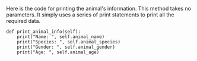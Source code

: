 <!--title={Printing the animal's information}-->
<!--badges={ Python: 22}-->

<!--concepts={Class Variable, Using Objects, Python Objects}-->

Here is the code for printing the animal's information. This method takes no parameters. It simply uses a  series of print statements to print all the required data. 

    def print_animal_info(self):
        print("Name: ", self.animal_name)
        print("Species: ", self.animal_species)
        print("Gender: ", self.animal_gender)
        print("Age: ", self.animal_age)
